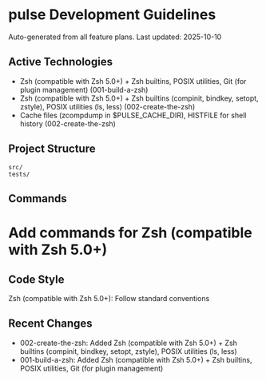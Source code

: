 # pulse Development Guidelines

Auto-generated from all feature plans. Last updated: 2025-10-10

## Active Technologies
- Zsh (compatible with Zsh 5.0+) + Zsh builtins, POSIX utilities, Git (for plugin management) (001-build-a-zsh)
- Zsh (compatible with Zsh 5.0+) + Zsh builtins (compinit, bindkey, setopt, zstyle), POSIX utilities (ls, less) (002-create-the-zsh)
- Cache files (zcompdump in $PULSE_CACHE_DIR), HISTFILE for shell history (002-create-the-zsh)

## Project Structure
```
src/
tests/
```

## Commands
# Add commands for Zsh (compatible with Zsh 5.0+)

## Code Style
Zsh (compatible with Zsh 5.0+): Follow standard conventions

## Recent Changes
- 002-create-the-zsh: Added Zsh (compatible with Zsh 5.0+) + Zsh builtins (compinit, bindkey, setopt, zstyle), POSIX utilities (ls, less)
- 001-build-a-zsh: Added Zsh (compatible with Zsh 5.0+) + Zsh builtins, POSIX utilities, Git (for plugin management)

<!-- MANUAL ADDITIONS START -->
<!-- MANUAL ADDITIONS END -->
